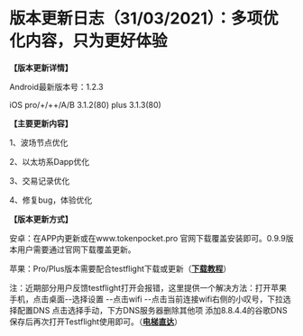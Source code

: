 # 版本更新日志（31/03/2021）：多项优化内容，只为更好体验

**【版本更新详情】**

Android最新版本号：1.2.3

iOS pro/+/++/A/B 3.1.2(80) plus 3.1.3(80)

**【主要更新内容】**

1、波场节点优化

2、以太坊系Dapp优化

3、交易记录优化

4、修复bug，体验优化

**【版本更新方式】**

安卓：在APP内更新或在www.tokenpocket.pro 官网下载覆盖安装即可。0.9.9版本用户需要通过官网下载覆盖更新。

苹果：Pro/Plus版本需要配合testflight下载或更新（[**下载教程**](https://www.yuque.com/tokenpocket/gz8u7f/ktgryh)）

注：近期部分用户反馈testflight打开会报错，这里提供一个解决方法：打开苹果手机，点击桌面--选择设置 --点击wifi --点击当前连接wifi右侧的小叹号，下拉选择配置DNS 点击选择手动，下方DNS服务器删除其他项 添加8.8.4.4的谷歌DNS 保存后再次打开Testflight使用即可。（[**电梯直达**](https://www.yuque.com/tokenpocket/gz8u7f/fzigb3)）
